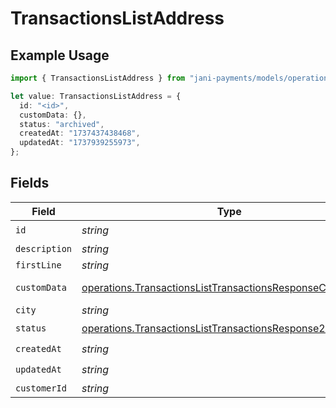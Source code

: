 # TransactionsListAddress

## Example Usage

```typescript
import { TransactionsListAddress } from "jani-payments/models/operations";

let value: TransactionsListAddress = {
  id: "<id>",
  customData: {},
  status: "archived",
  createdAt: "1737437438468",
  updatedAt: "1737939255973",
};
```

## Fields

| Field                                                                                                                                  | Type                                                                                                                                   | Required                                                                                                                               | Description                                                                                                                            |
| -------------------------------------------------------------------------------------------------------------------------------------- | -------------------------------------------------------------------------------------------------------------------------------------- | -------------------------------------------------------------------------------------------------------------------------------------- | -------------------------------------------------------------------------------------------------------------------------------------- |
| `id`                                                                                                                                   | *string*                                                                                                                               | :heavy_check_mark:                                                                                                                     | N/A                                                                                                                                    |
| `description`                                                                                                                          | *string*                                                                                                                               | :heavy_minus_sign:                                                                                                                     | N/A                                                                                                                                    |
| `firstLine`                                                                                                                            | *string*                                                                                                                               | :heavy_minus_sign:                                                                                                                     | N/A                                                                                                                                    |
| `customData`                                                                                                                           | [operations.TransactionsListTransactionsResponseCustomData](../../models/operations/transactionslisttransactionsresponsecustomdata.md) | :heavy_check_mark:                                                                                                                     | Any valid JSON value                                                                                                                   |
| `city`                                                                                                                                 | *string*                                                                                                                               | :heavy_minus_sign:                                                                                                                     | N/A                                                                                                                                    |
| `status`                                                                                                                               | [operations.TransactionsListTransactionsResponse200Status](../../models/operations/transactionslisttransactionsresponse200status.md)   | :heavy_check_mark:                                                                                                                     | N/A                                                                                                                                    |
| `createdAt`                                                                                                                            | *string*                                                                                                                               | :heavy_check_mark:                                                                                                                     | N/A                                                                                                                                    |
| `updatedAt`                                                                                                                            | *string*                                                                                                                               | :heavy_check_mark:                                                                                                                     | N/A                                                                                                                                    |
| `customerId`                                                                                                                           | *string*                                                                                                                               | :heavy_minus_sign:                                                                                                                     | N/A                                                                                                                                    |